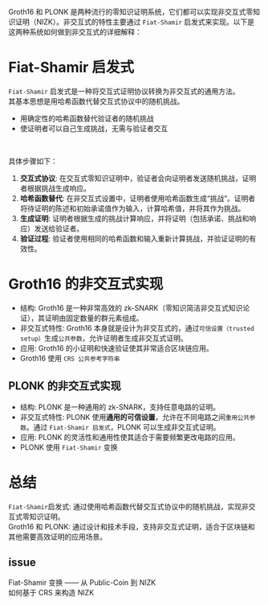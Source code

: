Groth16 和 PLONK 是两种流行的零知识证明系统，它们都可以实现非交互式零知识证明（NIZK）。非交互式的特性主要通过 `Fiat-Shamir` 启发式来实现。以下是这两种系统如何做到非交互式的详细解释：
# Fiat-Shamir 启发式
`Fiat-Shamir` 启发式是一种将交互式证明协议转换为非交互式的通用方法。 <br/>
其基本思想是用哈希函数代替交互式协议中的随机挑战。 <br/>
- 用确定性的哈希函数替代验证者的随机挑战
- 使证明者可以自己生成挑战，无需与验证者交互
<br/>

具体步骤如下：
1. **交互式协议**: 在交互式零知识证明中，验证者会向证明者发送随机挑战，证明者根据挑战生成响应。
2. **哈希函数替代**: 在非交互式设置中，证明者使用哈希函数生成“挑战”。证明者将待证明的陈述和初始承诺值作为输入，计算哈希值，并将其作为挑战。
3. **生成证明**: 证明者根据生成的挑战计算响应，并将证明（包括承诺、挑战和响应）发送给验证者。
4. **验证过程**: 验证者使用相同的哈希函数和输入重新计算挑战，并验证证明的有效性。
# Groth16 的非交互式实现
- 结构: Groth16 是一种非常高效的 zk-SNARK（零知识简洁非交互式知识论证），其证明由固定数量的群元素组成。
- 非交互式特性: Groth16 本身就是设计为非交互式的，通过`可信设置（trusted setup）`生成`公共参数`，允许证明者生成非交互式证明。
- 应用: Groth16 的小证明和快速验证使其非常适合区块链应用。
- Groth16 使用 `CRS 公共参考字符串`
## PLONK 的非交互式实现
- 结构: PLONK 是一种通用的 zk-SNARK，支持任意电路的证明。
- 非交互式特性: PLONK 使用**通用的可信设置**，允许在不同电路之间`重用公共参数`。通过 `Fiat-Shamir 启发式`，PLONK 可以生成非交互式证明。
- 应用: PLONK 的灵活性和通用性使其适合于需要频繁更改电路的应用。
- PLONK 使用 `Fiat-Shamir` 变换
# 总结
`Fiat-Shamir`启发式: 通过使用哈希函数代替交互式协议中的随机挑战，实现非交互式零知识证明。 <br/>
Groth16 和 PLONK: 通过设计和技术手段，支持非交互式证明，适合于区块链和其他需要高效证明的应用场景。  <br/>

## issue
Fiat-Shamir 变换 —— 从 Public-Coin 到 NIZK   <br/>
如何基于 CRS 来构造 NIZK 